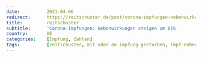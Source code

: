 ```yaml
---
date:          2021-04-06
redirect:      https://reitschuster.de/post/corona-impfungen-nebenwirkungen-steigen-um-61/
title:         reitschuster
subtitle:      'Corona-Impfungen: Nebenwirkungen steigen um 61%'
country:       DE
categories:    [Impfung, Zahlen]
tags:          [reitschuster, mit oder an impfung gestorben, impf-nebenwirkungen]
---
```

